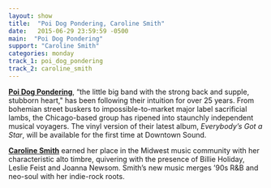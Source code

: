 ```yaml
---
layout: show
title:  "Poi Dog Pondering, Caroline Smith"
date:   2015-06-29 23:59:59 -0500
main:  "Poi Dog Pondering"
support: "Caroline Smith"
categories: monday
track_1: poi_dog_pondering
track_2: caroline_smith
---
```


**[Poi Dog Pondering](http://poidogpondering.com "Poi Dog Pondering")**, “the little big band with the strong back and supple, stubborn heart," has been following their intuition for over 25 years. From bohemian street buskers to impossible-to-market major label sacrificial lambs, the Chicago-based group has ripened into staunchly independent musical voyagers. The vinyl version of their latest album, *Everybody’s Got a Star*, will be available for the first time at Downtown Sound.

**[Caroline Smith](http://carolinesmithcarolinesmith.com "Caroline Smith")** earned her place in the Midwest music community with her characteristic alto timbre, quivering with the presence of Billie Holiday, Leslie Feist and Joanna Newsom. Smith’s new music merges ’90s R&B and neo-soul with her indie-rock roots.